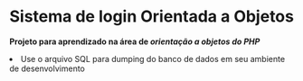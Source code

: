 # Sistema de login Orientada a Objetos

**Projeto para aprendizado na área de *orientação a objetos do PHP***

<li>Use o arquivo SQL para dumping do banco de dados em seu ambiente de desenvolvimento</li>